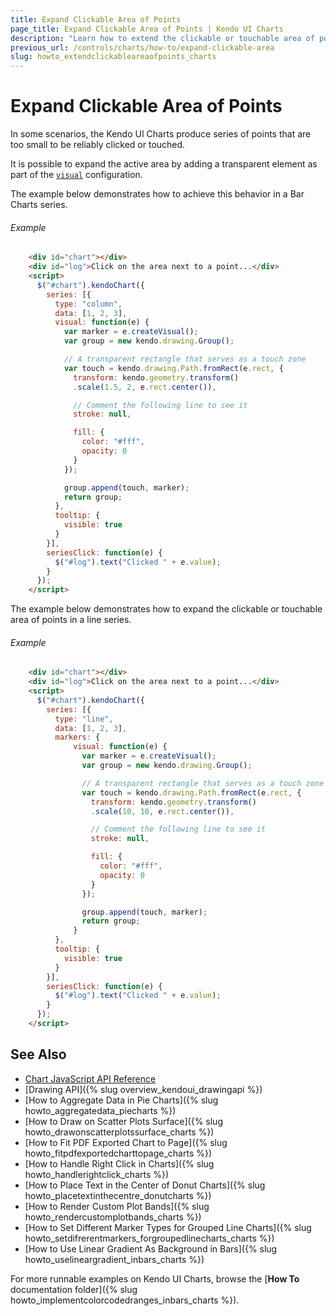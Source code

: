 ```yaml
---
title: Expand Clickable Area of Points
page_title: Expand Clickable Area of Points | Kendo UI Charts
description: "Learn how to extend the clickable or touchable area of points in a Kendo UI Chart."
previous_url: /controls/charts/how-to/expand-clickable-area
slug: howto_extendclickableareaofpoints_charts
---
```


# Expand Clickable Area of Points

In some scenarios, the Kendo UI Charts produce series of points that are too small to be reliably clicked or touched.

It is possible to expand the active area by adding a transparent element as part of the [`visual`](/api/javascript/dataviz/ui/chart/configuration/series.visual) configuration.

The example below demonstrates how to achieve this behavior in a Bar Charts series.

###### Example

```html
    <div id="chart"></div>
    <div id="log">Click on the area next to a point...</div>
    <script>
      $("#chart").kendoChart({
        series: [{
          type: "column",
          data: [1, 2, 3],
          visual: function(e) {
            var marker = e.createVisual();
            var group = new kendo.drawing.Group();

            // A transparent rectangle that serves as a touch zone
            var touch = kendo.drawing.Path.fromRect(e.rect, {
              transform: kendo.geometry.transform()
              .scale(1.5, 2, e.rect.center()),

              // Comment the following line to see it
              stroke: null,

              fill: {
                color: "#fff",
                opacity: 0
              }
            });

            group.append(touch, marker);
            return group;
          },
          tooltip: {
            visible: true
          }
        }],
        seriesClick: function(e) {
          $("#log").text("Clicked " + e.value);
        }
      });
    </script>
```

The example below demonstrates how to expand the clickable or touchable area of points in a line series.

###### Example

```html
    <div id="chart"></div>
    <div id="log">Click on the area next to a point...</div>
    <script>
      $("#chart").kendoChart({
        series: [{
          type: "line",
          data: [1, 2, 3],
          markers: {
              visual: function(e) {
                var marker = e.createVisual();
                var group = new kendo.drawing.Group();

                // A transparent rectangle that serves as a touch zone
                var touch = kendo.drawing.Path.fromRect(e.rect, {
                  transform: kendo.geometry.transform()
                  .scale(10, 10, e.rect.center()),

                  // Comment the following line to see it
                  stroke: null,

                  fill: {
                    color: "#fff",
                    opacity: 0
                  }
                });

                group.append(touch, marker);
                return group;
              }
          },
          tooltip: {
            visible: true
          }
        }],
        seriesClick: function(e) {
          $("#log").text("Clicked " + e.value);
        }
      });
    </script>
```

## See Also

* [Chart JavaScript API Reference](/api/javascript/dataviz/ui/chart)
* [Drawing API]({% slug overview_kendoui_drawingapi %})
* [How to Aggregate Data in Pie Charts]({% slug howto_aggregatedata_piecharts %})
* [How to Draw on Scatter Plots Surface]({% slug howto_drawonscatterplotssurface_charts %})
* [How to Fit PDF Exported Chart to Page]({% slug howto_fitpdfexportedcharttopage_charts %})
* [How to Handle Right Click in Charts]({% slug howto_handlerightclick_charts %})
* [How to Place Text in the Center of Donut Charts]({% slug howto_placetextinthecentre_donutcharts %})
* [How to Render Custom Plot Bands]({% slug howto_rendercustomplotbands_charts %})
* [How to Set Different Marker Types for Grouped Line Charts]({% slug howto_setdifrerentmarkers_forgroupedlinecharts_charts %})
* [How to Use Linear Gradient As Background in Bars]({% slug howto_uselineargradient_inbars_charts %})

For more runnable examples on Kendo UI Charts, browse the [**How To** documentation folder]({% slug howto_implementcolorcodedranges_inbars_charts %}).
